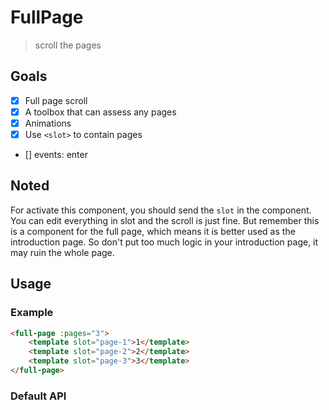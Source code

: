 # FullPage

> scroll the pages

## Goals

 * [x] Full page scroll
 * [x] A toolbox that can assess any pages
 * [x] Animations
 * [x] Use `<slot>` to contain pages
 * [] events: enter

## Noted

For activate this component, you should send the `slot` in the component. You can edit everything in slot and the scroll is just fine. But remember this is a component for the full page, which means it is better used as the introduction page. So don't put too much logic in your introduction page, it may ruin the whole page.

## Usage

### Example
```html
<full-page :pages="3">
    <template slot="page-1">1</template>
    <template slot="page-2">2</template>
    <template slot="page-3">3</template>
</full-page>
```

### Default API
